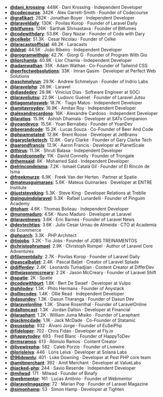- **[@dani_krossing](https://www.youtube.com/@dani_krossing)**: 448K ‧ Dani Krossing ‧ Independent Developer
- **[@codecourse](https://www.youtube.com/@codecourse)**: 342K ‧ Alex Garrett-Smith ‧ Founder of Codecourse
- **[@grafikart](https://www.youtube.com/@grafikart)**: 282K ‧ Jonathan Boyer ‧ Independent Developer
- **[@laraveldaily](https://www.youtube.com/@laraveldaily)**: 130K ‧ Povilas Korop ‧ Founder of Laravel Daily
- **[@bitfumes](https://www.youtube.com/@bitfumes)**: 126K ‧ Sarthak Shrivastava ‧ Founder of Bitfumes
- **[@codewithdary](https://www.youtube.com/@codewithdary)**: 53.8K ‧ Dary Nazar ‧ Founder of Code with Dary
- **[@celkebr](https://www.youtube.com/@celkebr)**: 51.3K ‧ Cesar Nicolau ‧ Founder of Celke
- **[@laracastsofficial](https://www.youtube.com/@laracastsofficial)**: 46.2K ‧ Laracasts
- **[@jldrpt](https://www.youtube.com/@jldrpt)**: 44.5K ‧ João Ribeiro ‧ Independent Developer
- **[@programwithgio](https://www.youtube.com/@programwithgio)**: 42.7K ‧ Giorgi G ‧ Founder of Program With Gio
- **[@liorchamla](https://www.youtube.com/@liorchamla)**: 40.9K ‧ Lior Chamla ‧ Independent Developer
- **[@adamwathan](https://www.youtube.com/@adamwathan)**: 35K ‧ Adam Wathan ‧ Co-Founder of Tailwind CSS
- **[@perfectwebsolutions](https://www.youtube.com/@perfectwebsolutions)**: 33K ‧ Imran Qasim ‧ Developer at Perfect Web Solutions
- **[@aschmelyun](https://www.youtube.com/@aschmelyun)**: 29.1K ‧ Andrew Schmelyun ‧ Founder of Indrio Labs
- **[@laravelphp](https://www.youtube.com/@laravelphp)**: 28.9K ‧ Laravel
- **[@diasdedev](https://www.youtube.com/@diasdedev)**: 28.9K ‧ Vinicius Dias ‧ Software Engineer at SOCi
- **[@laraveljutsu](https://www.youtube.com/@laraveljutsu)**: 22.9K ‧ Ludovic Guénet ‧ Founder of Laravel Jutsu
- **[@tiagomatosweb](https://www.youtube.com/@tiagomatosweb)**: 18.7K ‧ Tiago Matos ‧ Independent Developer
- **[@amitavroydev](https://www.youtube.com/@amitavroydev)**: 16.9K ‧ Amitav Roy ‧ Independent Developer
- **[@alexandrecardoso](https://www.youtube.com/@alexandrecardoso)**: 16K ‧ Alexandre Cardoso ‧ Independent Developer
- **[@laratips](https://www.youtube.com/@laratips)**: 15.9K ‧ Ashish Dhamala ‧ Developer at SATs Companion
- **[@yoandevco](https://www.youtube.com/@yoandevco)**: 15.5K ‧ Yoan Bernabeu ‧ Founder of YoanDev
- **[@beerandcode](https://www.youtube.com/@beerandcode)**: 15.2K ‧ Lucas Souza ‧ Co-Founder of Beer And Code
- **[@phpannotated](https://www.youtube.com/@phpannotated)**: 12.8K ‧ Brent Roose ‧ Developer at JetBrains
- **[@garyclarketech](https://www.youtube.com/@garyclarketech)**: 12.8K ‧ Gary Clarke ‧ Founder of Gary Clarke Tech
- **[@aarondfrancis](https://www.youtube.com/@aarondfrancis)**: 12.1K ‧ Aaron Francis ‧ Developer at PlanetScale
- **[@thirus](https://www.youtube.com/@thirus)**: 11.3K ‧ Shruti Balasa ‧ Independent Developer
- **[@davidconnelly](https://www.youtube.com/@davidconnelly)**: 11K ‧ David Connelly ‧ Founder of Trongate
- **[@themsaid](https://www.youtube.com/@themsaid)**: 8K ‧ Mohamed Said ‧ Independent Developer
- **[@elrincondeisma](https://www.youtube.com/@elrincondeisma)**: 7.2K ‧ Ismael Catalá Gil ‧ Founder of El Rincón de Isma
- **[@freekmurze](https://www.youtube.com/@freekmurze)**: 6.9K ‧ Freek Van der Herten ‧ Partner at Spatie
- **[@mateusguimaraes](https://www.youtube.com/@mateusguimaraes)**: 5.6K ‧ Mateus Guimarães ‧ Developer at ENTRE Institute
- **[@juststeveking](https://www.youtube.com/@juststeveking)**: 5.3K ‧ Steve King ‧ Developer Relations at Treblle
- **[@pinguimdolaravel](https://www.youtube.com/@pinguimdolaravel)**: 5.3K ‧ Rafael Lunardelli ‧ Founder of Pinguim Academy
- **[@toham](https://www.youtube.com/@toham)**: 4.6K ‧ Thomas Boileau ‧ Independent Developer
- **[@nunomaduro](https://www.youtube.com/@nunomaduro)**: 4.5K ‧ Nuno Maduro ‧ Developer at Laravel
- **[@laravelnews](https://www.youtube.com/@laravelnews)**: 3.6K ‧ Eric Barnes ‧ Founder of Laravel News
- **[@devtechtips](https://www.youtube.com/@devtechtips)**: 3.6K ‧ Julio Cesar Urnau de Almeida ‧ CTO at Academia do Ecommerce
- **[@phparch](https://www.youtube.com/@phparch)**: 3.3K ‧ PHP Architect
- **[@tiojobs](https://www.youtube.com/@tiojobs)**: 3.2K ‧ Tio Jobs ‧ Founder of JOBS TREINAMENTOS
- **[@christophrumpel](https://www.youtube.com/@christophrumpel)**: 2.9K ‧ Christoph Rumpel ‧ Author of Laravel Core Adventures
- **[@filamentdaily](https://www.youtube.com/@filamentdaily)**: 2.7K ‧ Povilas Korop ‧ Founder of Laravel Daily
- **[@pascalbaljet](https://www.youtube.com/@pascalbaljet)**: 2.4K ‧ Pascal Baljet ‧ Creator of Laravel Splade
- **[@differdev](https://www.youtube.com/@differdev)**: 2.4K ‧ Leonardo Tumadjian ‧ Content Creator at DifferDev
- **[@thejasonmccreary](https://www.youtube.com/@thejasonmccreary)**: 2.2K ‧ Jason McCreary ‧ Founder of Laravel Shift
- **[@spatie](https://www.youtube.com/@spatie)**: 2K ‧ Spatie
- **[@codewithburt](https://www.youtube.com/@codewithburt)**: 1.8K ‧ Bert De Swaef ‧ Developer at Vulpo
- **[@philodev](https://www.youtube.com/@philodev)**: 1.5K ‧ Philo Hermans ‧ Founder of Anystack
- **[@olliecodes](https://www.youtube.com/@olliecodes)**: 1.4K ‧ Ollie Read ‧ Independent Developer
- **[@dasundev](https://www.youtube.com/@dasundev)**: 1.3K ‧ Dasun Tharanga ‧ Founder of Dasun Dev
- **[@laravelonline](https://www.youtube.com/@laravelonline)**: 1.3K ‧ Shane Rosenthal ‧ Founder of LaravelOnline
- **[@daltoncast](https://www.youtube.com/@daltoncast)**: 1.3K ‧ Jordan Dalton ‧ Developer at Financial
- **[@laraphant](https://www.youtube.com/@laraphant)**: 1.2K ‧ William Juma Misiko ‧ Founder of Laraphant
- **[@jackmcdade](https://www.youtube.com/@jackmcdade)**: 1.1K ‧ Jack McDade ‧ Co-Founder of Statamic
- **[@euseiphp](https://www.youtube.com/@euseiphp)**: 932 ‧ Álvaro Jorge ‧ Founder of EuSeiPhp
- **[@fideloper](https://www.youtube.com/@fideloper)**: 702 ‧ Chris Fidao ‧ Developer at Fly.io
- **[@happytodev](https://www.youtube.com/@happytodev)**: 693 ‧ Fred Blanc ‧ Founder of HappyToDev
- **[@rmsramos](https://www.youtube.com/@rmsramos)**: 613 ‧ Rômulo Ramos ‧ Content Creator
- **[@livewirephp](https://www.youtube.com/@livewirephp)**: 582 ‧ Caleb Porzio ‧ Founder of Livewire
- **[@lorisleiva](https://www.youtube.com/@lorisleiva)**: 446 ‧ Loris Leiva ‧ Developer at Solana Labs
- **[@96downlu](https://www.youtube.com/@96downlu)**: 401 ‧ Luke Downing ‧ Developer at Pest PHP core team
- **[@amitmerchant](https://www.youtube.com/@amitmerchant)**: 392 ‧ Amit Merchant ‧ Developer at ValueLabs
- **[@jacked-php](https://www.youtube.com/@jacked-php)**: 244 ‧ Savio Resende ‧ Independent Developer
- **[@milwad](https://www.youtube.com/@milwad)**: 171 ‧ Milwad ‧ Founder of Binafy
- **[@webmentor](https://www.youtube.com/@webmentor)**: 161 ‧ Lucas Antônio ‧ Founder of Webmentor
- **[@laravelmagazine](https://www.youtube.com/@laravelmagazine)**: 72 ‧ Marian Pop ‧ Founder of Laravel Magazine
- **[@simonhamp](https://www.youtube.com/@simonhamp)**: 53 ‧ Simon Hamp ‧ Developer at Tighten
